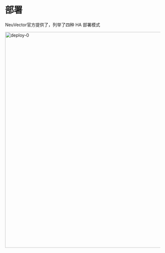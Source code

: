 # 部署

NeuVector官方提供了<resource src="NeuVector最佳部署实践文档.pdf" type="file"/>，列举了四种 HA 部署模式

<img src="deploy-0.jpg"  width="700" alt="deploy-0"/>
